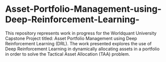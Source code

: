 # Asset-Portfolio-Management-using-Deep-Reinforcement-Learning-
This repository represents work in progress for the Worldquant University Capstone Project titled: Asset Portfolio Management using Deep Reinforcement Learning (DRL). The work presented explores the use of Deep Reinforcement Learning in dynamically allocating assets in a portfolio in order to solve the Tactical Asset Allocation (TAA) problem. 
